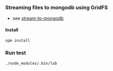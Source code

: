 ### Streaming files to mongodb using GridFS

- see [stream-to-mongodb](test/stream-to-mongodb.js)

#### Install
```
npm install
```

### Run test
```
./node_modules/.bin/lab
```

